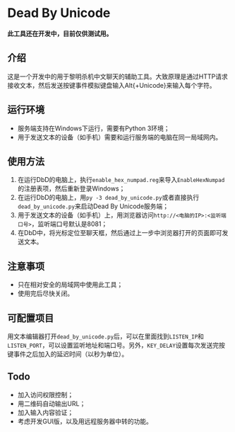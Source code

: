 # Dead By Unicode
**此工具还在开发中，目前仅供测试用。**

## 介绍
这是一个开发中的用于黎明杀机中文聊天的辅助工具。大致原理是通过HTTP请求接收文本，然后发送按键事件模拟键盘输入Alt{+Unicode}来输入每个字符。

## 运行环境
* 服务端支持在Windows下运行，需要有Python 3环境；
* 用于发送文本的设备（如手机）需要和运行服务端的电脑在同一局域网内。

## 使用方法
1. 在运行DbD的电脑上，执行`enable_hex_numpad.reg`来导入`EnableHexNumpad`的注册表项，然后重新登录Windows；
2. 在运行DbD的电脑上，用`py -3 dead_by_unicode.py`或者直接执行`dead_by_unicode.py`来启动Dead By Unicode服务端；
3. 用于发送文本的设备（如手机）上，用浏览器访问`http://<电脑的IP>:<监听端口号>`，监听端口号默认是8081；
4. 在DbD中，将光标定位至聊天框，然后通过上一步中浏览器打开的页面即可发送文本。

## 注意事项
* 只在相对安全的局域网中使用此工具；
* 使用完后尽快关闭。

## 可配置项目
用文本编辑器打开`dead_by_unicode.py`后，可以在里面找到`LISTEN_IP`和`LISTEN_PORT`，可以设置监听地址和端口号。另外，`KEY_DELAY`设置每次发送完按键事件之后加入的延迟时间（以秒为单位）。

## Todo
* 加入访问权限控制；
* 用二维码自动输出URL；
* 加入输入内容验证；
* 考虑开发GUI版，以及用远程服务器中转的功能。
